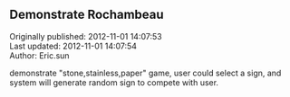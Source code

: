 ## Demonstrate Rochambeau  
Originally published: 2012-11-01 14:07:53  
Last updated: 2012-11-01 14:07:54  
Author: Eric.sun   
  
demonstrate "stone,stainless,paper" game, user could select a sign, and system will generate random sign to compete with user.